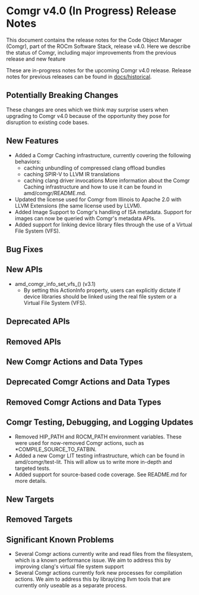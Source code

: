Comgr v4.0 (In Progress) Release Notes
========================

This document contains the release notes for the Code Object Manager (Comgr),
part of the ROCm Software Stack, release v4.0. Here we describe the status of
Comgr, including major improvements from the previous release and new feature

These are in-progress notes for the upcoming Comgr v4.0 release.
Release notes for previous releases can be found in
[docs/historical](docs/historical).

Potentially Breaking Changes
----------------------------
These changes are ones which we think may surprise users when upgrading to
Comgr v4.0 because of the opportunity they pose for disruption to existing
code bases.


New Features
------------
- Added a Comgr Caching infrastructure, currently covering the following
behaviors:
  - caching unbundling of compressed clang offload bundles
  - caching SPIR-V to LLVM IR translations
  - caching clang driver invocations
  More information about the Comgr Caching infrastructure and how to use it can
  be found in amd/comgr/README.md.
- Updated the license used for Comgr from Illinois to Apache 2.0 with LLVM
Extensions (the same license used by LLVM).
- Added Image Support to Comgr's handling of ISA metadata. Support for images
can now be queried with Comgr's metadata APIs.
- Added support for linking device library files through the use of a Virtual 
File System (VFS).

Bug Fixes
---------

New APIs
--------
- amd\_comgr\_info\_set\_vfs\_() (v3.1)
    - By setting this ActionInfo property, users can explicitly dictate if
    device libraries should be linked using the real file system or a
    Virtual File System (VFS).

Deprecated APIs
---------------

Removed APIs
------------

New Comgr Actions and Data Types
--------------------------------

Deprecated Comgr Actions and Data Types
---------------------------------------

Removed Comgr Actions and Data Types
------------------------------------

Comgr Testing, Debugging, and Logging Updates
---------------------------------------------
- Removed HIP\_PATH and ROCM\_PATH environment variables. These were used for
now-removed Comgr actions, such as \*COMPILE\_SOURCE\_TO\_FATBIN.
- Added a new Comgr LIT testing infrastructure, which can be found in
amd/comgr/test-lit. This will allow us to write more in-depth and targeted
tests.
- Added support for source-based code coverage. See README.md for more details.

New Targets
-----------

Removed Targets
---------------

Significant Known Problems
--------------------------
- Several Comgr actions currently write and read files from the filesystem,
which is a known performance issue. We aim to address this by improving
clang's virtual file system support
- Several Comgr actions currently fork new processes for compilation actions. We
aim to address this by librayizing llvm tools that are currently only useable as
a separate process.
